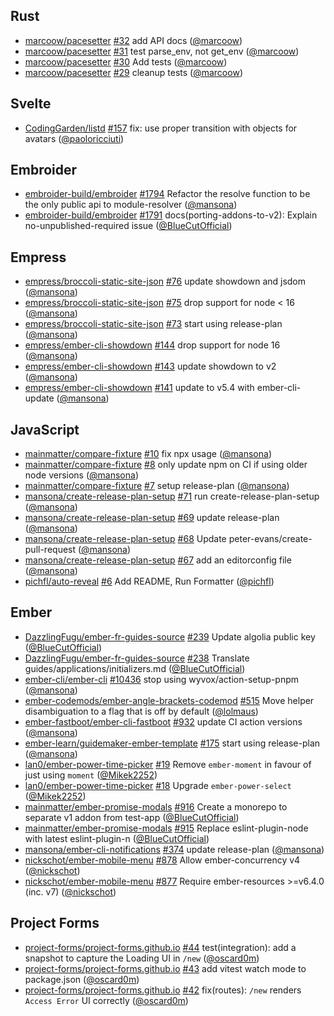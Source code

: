 ## Rust

- [marcoow/pacesetter] [#32](https://github.com/marcoow/pacesetter/pull/32) add
  API docs ([@marcoow])
- [marcoow/pacesetter] [#31](https://github.com/marcoow/pacesetter/pull/31) test
  parse_env, not get_env ([@marcoow])
- [marcoow/pacesetter] [#30](https://github.com/marcoow/pacesetter/pull/30) Add
  tests ([@marcoow])
- [marcoow/pacesetter] [#29](https://github.com/marcoow/pacesetter/pull/29)
  cleanup tests ([@marcoow])

## Svelte

- [CodingGarden/listd] [#157](https://github.com/CodingGarden/listd/pull/157)
  fix: use proper transition with objects for avatars ([@paoloricciuti])

## Embroider

- [embroider-build/embroider]
  [#1794](https://github.com/embroider-build/embroider/pull/1794) Refactor the
  resolve function to be the only public api to module-resolver ([@mansona])
- [embroider-build/embroider]
  [#1791](https://github.com/embroider-build/embroider/pull/1791)
  docs(porting-addons-to-v2): Explain no-unpublished-required issue
  ([@BlueCutOfficial])

## Empress

- [empress/broccoli-static-site-json]
  [#76](https://github.com/empress/broccoli-static-site-json/pull/76) update
  showdown and jsdom ([@mansona])
- [empress/broccoli-static-site-json]
  [#75](https://github.com/empress/broccoli-static-site-json/pull/75) drop
  support for node < 16 ([@mansona])
- [empress/broccoli-static-site-json]
  [#73](https://github.com/empress/broccoli-static-site-json/pull/73) start
  using release-plan ([@mansona])
- [empress/ember-cli-showdown]
  [#144](https://github.com/empress/ember-cli-showdown/pull/144) drop support
  for node 16 ([@mansona])
- [empress/ember-cli-showdown]
  [#143](https://github.com/empress/ember-cli-showdown/pull/143) update showdown
  to v2 ([@mansona])
- [empress/ember-cli-showdown]
  [#141](https://github.com/empress/ember-cli-showdown/pull/141) update to v5.4
  with ember-cli-update ([@mansona])

## JavaScript

- [mainmatter/compare-fixture]
  [#10](https://github.com/mainmatter/compare-fixture/pull/10) fix npx usage
  ([@mansona])
- [mainmatter/compare-fixture]
  [#8](https://github.com/mainmatter/compare-fixture/pull/8) only update npm on
  CI if using older node versions ([@mansona])
- [mainmatter/compare-fixture]
  [#7](https://github.com/mainmatter/compare-fixture/pull/7) setup release-plan
  ([@mansona])
- [mansona/create-release-plan-setup]
  [#71](https://github.com/mansona/create-release-plan-setup/pull/71) run
  create-release-plan-setup ([@mansona])
- [mansona/create-release-plan-setup]
  [#69](https://github.com/mansona/create-release-plan-setup/pull/69) update
  release-plan ([@mansona])
- [mansona/create-release-plan-setup]
  [#68](https://github.com/mansona/create-release-plan-setup/pull/68) Update
  peter-evans/create-pull-request ([@mansona])
- [mansona/create-release-plan-setup]
  [#67](https://github.com/mansona/create-release-plan-setup/pull/67) add an
  editorconfig file ([@mansona])
- [pichfl/auto-reveal] [#6](https://github.com/pichfl/auto-reveal/pull/6) Add
  README, Run Formatter ([@pichfl])

## Ember

- [DazzlingFugu/ember-fr-guides-source]
  [#239](https://github.com/DazzlingFugu/ember-fr-guides-source/pull/239) Update
  algolia public key ([@BlueCutOfficial])
- [DazzlingFugu/ember-fr-guides-source]
  [#238](https://github.com/DazzlingFugu/ember-fr-guides-source/pull/238)
  Translate guides/applications/initializers.md ([@BlueCutOfficial])
- [ember-cli/ember-cli]
  [#10436](https://github.com/ember-cli/ember-cli/pull/10436) stop using
  wyvox/action-setup-pnpm ([@mansona])
- [ember-codemods/ember-angle-brackets-codemod]
  [#515](https://github.com/ember-codemods/ember-angle-brackets-codemod/pull/515)
  Move helper disambiguation to a flag that is off by default ([@lolmaus])
- [ember-fastboot/ember-cli-fastboot]
  [#932](https://github.com/ember-fastboot/ember-cli-fastboot/pull/932) update
  CI action versions ([@mansona])
- [ember-learn/guidemaker-ember-template]
  [#175](https://github.com/ember-learn/guidemaker-ember-template/pull/175)
  start using release-plan ([@mansona])
- [lan0/ember-power-time-picker]
  [#19](https://github.com/lan0/ember-power-time-picker/pull/19) Remove
  `ember-moment` in favour of just using `moment` ([@Mikek2252])
- [lan0/ember-power-time-picker]
  [#18](https://github.com/lan0/ember-power-time-picker/pull/18) Upgrade
  `ember-power-select` ([@Mikek2252])
- [mainmatter/ember-promise-modals]
  [#916](https://github.com/mainmatter/ember-promise-modals/pull/916) Create a
  monorepo to separate v1 addon from test-app ([@BlueCutOfficial])
- [mainmatter/ember-promise-modals]
  [#915](https://github.com/mainmatter/ember-promise-modals/pull/915) Replace
  eslint-plugin-node with latest eslint-plugin-n ([@BlueCutOfficial])
- [mansona/ember-cli-notifications]
  [#374](https://github.com/mansona/ember-cli-notifications/pull/374) update
  release-plan ([@mansona])
- [nickschot/ember-mobile-menu]
  [#878](https://github.com/nickschot/ember-mobile-menu/pull/878) Allow
  ember-concurrency v4 ([@nickschot])
- [nickschot/ember-mobile-menu]
  [#877](https://github.com/nickschot/ember-mobile-menu/pull/877) Require
  ember-resources >=v6.4.0 (inc. v7) ([@nickschot])

## Project Forms

- [project-forms/project-forms.github.io]
  [#44](https://github.com/project-forms/project-forms.github.io/pull/44)
  test(integration): add a snapshot to capture the Loading UI in `/new`
  ([@oscard0m])
- [project-forms/project-forms.github.io]
  [#43](https://github.com/project-forms/project-forms.github.io/pull/43) add
  vitest watch mode to package.json ([@oscard0m])
- [project-forms/project-forms.github.io]
  [#42](https://github.com/project-forms/project-forms.github.io/pull/42)
  fix(routes): `/new` renders `Access Error` UI correctly ([@oscard0m])

[@BlueCutOfficial]: https://github.com/BlueCutOfficial
[@Mikek2252]: https://github.com/Mikek2252
[@lolmaus]: https://github.com/lolmaus
[@mansona]: https://github.com/mansona
[@marcoow]: https://github.com/marcoow
[@nickschot]: https://github.com/nickschot
[@oscard0m]: https://github.com/oscard0m
[@paoloricciuti]: https://github.com/paoloricciuti
[@pichfl]: https://github.com/pichfl
[CodingGarden/listd]: https://github.com/CodingGarden/listd
[DazzlingFugu/ember-fr-guides-source]:
  https://github.com/DazzlingFugu/ember-fr-guides-source
[ember-cli/ember-cli]: https://github.com/ember-cli/ember-cli
[ember-codemods/ember-angle-brackets-codemod]:
  https://github.com/ember-codemods/ember-angle-brackets-codemod
[ember-fastboot/ember-cli-fastboot]:
  https://github.com/ember-fastboot/ember-cli-fastboot
[ember-learn/guidemaker-ember-template]:
  https://github.com/ember-learn/guidemaker-ember-template
[embroider-build/embroider]: https://github.com/embroider-build/embroider
[empress/broccoli-static-site-json]:
  https://github.com/empress/broccoli-static-site-json
[empress/ember-cli-showdown]: https://github.com/empress/ember-cli-showdown
[lan0/ember-power-time-picker]: https://github.com/lan0/ember-power-time-picker
[mainmatter/compare-fixture]: https://github.com/mainmatter/compare-fixture
[mainmatter/ember-promise-modals]:
  https://github.com/mainmatter/ember-promise-modals
[mansona/create-release-plan-setup]:
  https://github.com/mansona/create-release-plan-setup
[mansona/ember-cli-notifications]:
  https://github.com/mansona/ember-cli-notifications
[marcoow/pacesetter]: https://github.com/marcoow/pacesetter
[nickschot/ember-mobile-menu]: https://github.com/nickschot/ember-mobile-menu
[pichfl/auto-reveal]: https://github.com/pichfl/auto-reveal
[project-forms/project-forms.github.io]:
  https://github.com/project-forms/project-forms.github.io
